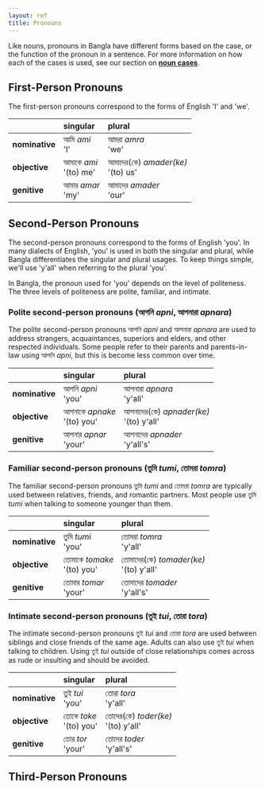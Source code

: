 ```yaml
---
layout: ref
title: Pronouns
---
```


Like nouns, pronouns in Bangla have different forms
based on the case, or the function of the pronoun
in a sentence.
For more information on how each of the cases is used,
see our section on
[**noun cases**](/cheat-sheets/nouns#cases/).

## First-Person Pronouns

The first-person pronouns correspond to the forms of English
'I' and 'we'.

|    | singular | plural |
| :- | :------- | :----- |
| **nominative** | আমি *ami* <br> 'I' | আমরা *amra* <br> 'we' |
| **objective**  | আমাকে *ami* <br> '(to) me' | আমাদের(কে) *amader(ke)* <br> '(to) us' |
| **genitive**   | আমার *amar* <br> 'my' | আমাদের *amader* <br> 'our' |

## Second-Person Pronouns

The second-person pronouns correspond to the forms of English 'you'.
In many dialects of English,
'you' is used in both the singular and plural, while
Bangla differentiates the singular and plural usages.
To keep things simple, we'll use 'y'all' when referring to the plural 'you'.

In Bangla, the pronoun used for 'you' depends on the level of politeness.
The three levels of politeness are polite, familiar, and intimate.

### Polite second-person pronouns (আপনি *apni*, আপনারা *apnara*)

The polite second-person pronouns আপনি *apni* and আপনারা *apnara*
are used to address strangers, acquaintances,
superiors and elders, and other respected individuals.
Some people refer to their parents and parents-in-law
using আপনি *apni*, but this is become less common over time.

|    | singular | plural |
| :- | :------- | :----- |
| **nominative** | আপনি *apni* <br> 'you' | আপনারা *apnara* <br> 'y'all' |
| **objective**  | আপনাকে *apnake* <br> '(to) you' | আপনাদের(কে) *apnader(ke)* <br> '(to) y'all' |
| **genitive**   | আপনার *apnar* <br> 'your' | আপনাদের *apnader* <br> 'y'all's' |

### Familiar second-person pronouns (তুমি *tumi*, তোমরা *tomra*)

The familiar second-person pronouns তুমি *tumi* and তোমরা *tomra*
are typically used between relatives, friends, and romantic partners.
Most people use তুমি *tumi* when talking to someone
younger than them.

|    | singular | plural |
| :- | :------- | :----- |
| **nominative** | তুমি *tumi* <br> 'you' | তোমরা *tomra* <br> 'y'all' |
| **objective**  | তোমাকে *tomake* <br> '(to) you' | তোমাদের(কে) *tomader(ke)* <br> '(to) y'all' |
| **genitive**   | তোমার *tomar* <br> 'your' | তোমাদের *tomader* <br> 'y'all's' |

### Intimate second-person pronouns (তুই *tui*, তোরা *tora*)

The intimate second-person pronouns তুই *tui* and তোরা *tora*
are used between siblings and close friends of the same age.
Adults can also use তুই *tui* when talking to children.
Using তুই *tui* outside of close relationships
comes across as rude or insulting and should be avoided.

|    | singular | plural |
| :- | :------- | :----- |
| **nominative** | তুই *tui* <br> 'you' | তোরা *tora* <br> 'y'all' |
| **objective**  | তোকে *toke* <br> '(to) you' | তোদের(কে) *toder(ke)* <br> '(to) y'all' |
| **genitive**   | তোর *tor* <br> 'your' | তোদের *toder* <br> 'y'all's' |

## Third-Person Pronouns
